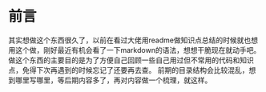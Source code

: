 # 前言
其实想做这个东西很久了，以前在看过大佬用readme做知识点总结的时候就也想用这个做，刚好最近有机会看了一下markdown的语法，想想干脆现在就动手吧。
做这个东西的主要目的是为了方便自己回顾一些自己用过但不常用的代码和知识点，免得下次再遇到的时候忘记了还要再去查。
前期的目录结构会比较混乱，想到哪里写哪里，等后期内容多了，再对内容做一个梳理，就这样。
